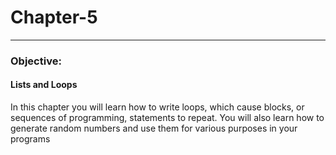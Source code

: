 # Chapter-5
<hr>

<h3>Objective:</h3> 
<h4>Lists and Loops</h4>
<p>In this chapter you will learn how to write loops, which cause blocks, or sequences of programming, statements to repeat. You will also learn how to generate random numbers and use them for various purposes in your programs</p>

